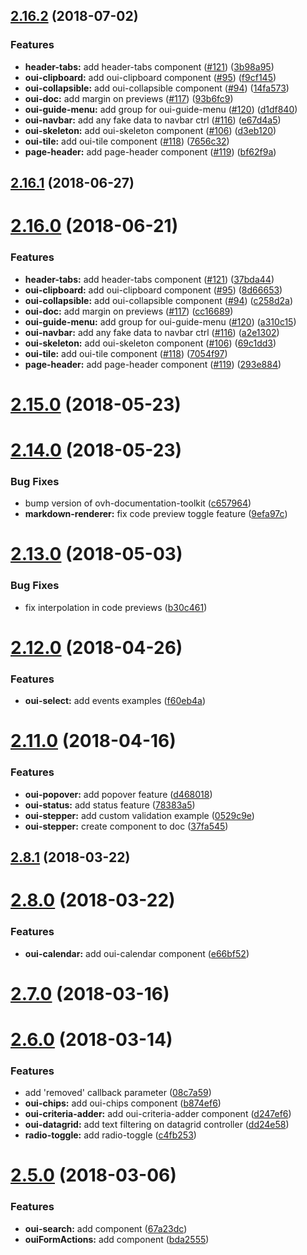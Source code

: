 <a name="2.16.2"></a>
## [2.16.2](https://github.com/ovh-ux/ovh-ui-kit-documentation/compare/v2.16.1...v2.16.2) (2018-07-02)


### Features

* **header-tabs:** add header-tabs component ([#121](https://github.com/ovh-ux/ovh-ui-kit-documentation/issues/121)) ([3b98a95](https://github.com/ovh-ux/ovh-ui-kit-documentation/commit/3b98a95))
* **oui-clipboard:** add oui-clipboard component ([#95](https://github.com/ovh-ux/ovh-ui-kit-documentation/issues/95)) ([f9cf145](https://github.com/ovh-ux/ovh-ui-kit-documentation/commit/f9cf145))
* **oui-collapsible:** add oui-collapsible component ([#94](https://github.com/ovh-ux/ovh-ui-kit-documentation/issues/94)) ([14fa573](https://github.com/ovh-ux/ovh-ui-kit-documentation/commit/14fa573))
* **oui-doc:** add margin on previews ([#117](https://github.com/ovh-ux/ovh-ui-kit-documentation/issues/117)) ([93b6fc9](https://github.com/ovh-ux/ovh-ui-kit-documentation/commit/93b6fc9))
* **oui-guide-menu:** add group for oui-guide-menu ([#120](https://github.com/ovh-ux/ovh-ui-kit-documentation/issues/120)) ([d1df840](https://github.com/ovh-ux/ovh-ui-kit-documentation/commit/d1df840))
* **oui-navbar:** add any fake data to navbar ctrl ([#116](https://github.com/ovh-ux/ovh-ui-kit-documentation/issues/116)) ([e67d4a5](https://github.com/ovh-ux/ovh-ui-kit-documentation/commit/e67d4a5))
* **oui-skeleton:** add oui-skeleton component ([#106](https://github.com/ovh-ux/ovh-ui-kit-documentation/issues/106)) ([d3eb120](https://github.com/ovh-ux/ovh-ui-kit-documentation/commit/d3eb120))
* **oui-tile:** add oui-tile component ([#118](https://github.com/ovh-ux/ovh-ui-kit-documentation/issues/118)) ([7656c32](https://github.com/ovh-ux/ovh-ui-kit-documentation/commit/7656c32))
* **page-header:** add page-header component ([#119](https://github.com/ovh-ux/ovh-ui-kit-documentation/issues/119)) ([bf62f9a](https://github.com/ovh-ux/ovh-ui-kit-documentation/commit/bf62f9a))



<a name="2.16.1"></a>
## [2.16.1](https://github.com/ovh-ux/ovh-ui-kit-documentation/compare/v2.16.0...v2.16.1) (2018-06-27)



<a name="2.16.0"></a>
# [2.16.0](https://github.com/ovh-ux/ovh-ui-kit-documentation/compare/v2.15.0...v2.16.0) (2018-06-21)


### Features

* **header-tabs:** add header-tabs component ([#121](https://github.com/ovh-ux/ovh-ui-kit-documentation/issues/121)) ([37bda44](https://github.com/ovh-ux/ovh-ui-kit-documentation/commit/37bda44))
* **oui-clipboard:** add oui-clipboard component ([#95](https://github.com/ovh-ux/ovh-ui-kit-documentation/issues/95)) ([8d66653](https://github.com/ovh-ux/ovh-ui-kit-documentation/commit/8d66653))
* **oui-collapsible:** add oui-collapsible component ([#94](https://github.com/ovh-ux/ovh-ui-kit-documentation/issues/94)) ([c258d2a](https://github.com/ovh-ux/ovh-ui-kit-documentation/commit/c258d2a))
* **oui-doc:** add margin on previews ([#117](https://github.com/ovh-ux/ovh-ui-kit-documentation/issues/117)) ([cc16689](https://github.com/ovh-ux/ovh-ui-kit-documentation/commit/cc16689))
* **oui-guide-menu:** add group for oui-guide-menu ([#120](https://github.com/ovh-ux/ovh-ui-kit-documentation/issues/120)) ([a310c15](https://github.com/ovh-ux/ovh-ui-kit-documentation/commit/a310c15))
* **oui-navbar:** add any fake data to navbar ctrl ([#116](https://github.com/ovh-ux/ovh-ui-kit-documentation/issues/116)) ([a2e1302](https://github.com/ovh-ux/ovh-ui-kit-documentation/commit/a2e1302))
* **oui-skeleton:** add oui-skeleton component ([#106](https://github.com/ovh-ux/ovh-ui-kit-documentation/issues/106)) ([69c1dd3](https://github.com/ovh-ux/ovh-ui-kit-documentation/commit/69c1dd3))
* **oui-tile:** add oui-tile component ([#118](https://github.com/ovh-ux/ovh-ui-kit-documentation/issues/118)) ([7054f97](https://github.com/ovh-ux/ovh-ui-kit-documentation/commit/7054f97))
* **page-header:** add page-header component ([#119](https://github.com/ovh-ux/ovh-ui-kit-documentation/issues/119)) ([293e884](https://github.com/ovh-ux/ovh-ui-kit-documentation/commit/293e884))



<a name="2.15.0"></a>
# [2.15.0](https://github.com/ovh-ux/ovh-ui-kit-documentation/compare/v2.14.0...v2.15.0) (2018-05-23)



<a name="2.14.0"></a>
# [2.14.0](https://github.com/ovh-ux/ovh-ui-kit-documentation/compare/v2.13.0...v2.14.0) (2018-05-23)


### Bug Fixes

* bump version of ovh-documentation-toolkit ([c657964](https://github.com/ovh-ux/ovh-ui-kit-documentation/commit/c657964))
* **markdown-renderer:** fix code preview toggle feature ([9efa97c](https://github.com/ovh-ux/ovh-ui-kit-documentation/commit/9efa97c))



<a name="2.13.0"></a>
# [2.13.0](https://github.com/ovh-ux/ovh-ui-kit-documentation/compare/v2.12.0...v2.13.0) (2018-05-03)


### Bug Fixes

* fix interpolation in code previews ([b30c461](https://github.com/ovh-ux/ovh-ui-kit-documentation/commit/b30c461))



<a name="2.12.0"></a>
# [2.12.0](https://github.com/ovh-ux/ovh-ui-kit-documentation/compare/v2.11.0...v2.12.0) (2018-04-26)


### Features

* **oui-select:** add events examples ([f60eb4a](https://github.com/ovh-ux/ovh-ui-kit-documentation/commit/f60eb4a))



<a name="2.11.0"></a>
# [2.11.0](https://github.com/ovh-ux/ovh-ui-kit-documentation/compare/v2.10.0...v2.11.0) (2018-04-16)


### Features

* **oui-popover:** add popover feature ([d468018](https://github.com/ovh-ux/ovh-ui-kit-documentation/commit/d468018))
* **oui-status:** add status feature ([78383a5](https://github.com/ovh-ux/ovh-ui-kit-documentation/commit/78383a5))
* **oui-stepper:** add custom validation example ([0529c9e](https://github.com/ovh-ux/ovh-ui-kit-documentation/commit/0529c9e))
* **oui-stepper:** create component to doc ([37fa545](https://github.com/ovh-ux/ovh-ui-kit-documentation/commit/37fa545))



<a name="2.8.1"></a>
## [2.8.1](https://github.com/ovh-ux/ovh-ui-kit-documentation/compare/v2.8.0...v2.8.1) (2018-03-22)



<a name="2.8.0"></a>
# [2.8.0](https://github.com/ovh-ux/ovh-ui-kit-documentation/compare/v2.7.0...v2.8.0) (2018-03-22)


### Features

* **oui-calendar:** add oui-calendar component ([e66bf52](https://github.com/ovh-ux/ovh-ui-kit-documentation/commit/e66bf52))



<a name="2.7.0"></a>
# [2.7.0](https://github.com/ovh-ux/ovh-ui-kit-documentation/compare/v2.6.0...v2.7.0) (2018-03-16)



<a name="2.6.0"></a>
# [2.6.0](https://github.com/ovh-ux/ovh-ui-kit-documentation/compare/v2.5.0...v2.6.0) (2018-03-14)


### Features

* add 'removed' callback parameter ([08c7a59](https://github.com/ovh-ux/ovh-ui-kit-documentation/commit/08c7a59))
* **oui-chips:** add oui-chips component ([b874ef6](https://github.com/ovh-ux/ovh-ui-kit-documentation/commit/b874ef6))
* **oui-criteria-adder:** add oui-criteria-adder component ([d247ef6](https://github.com/ovh-ux/ovh-ui-kit-documentation/commit/d247ef6))
* **oui-datagrid:** add text filtering on datagrid controller ([dd24e58](https://github.com/ovh-ux/ovh-ui-kit-documentation/commit/dd24e58))
* **radio-toggle:** add radio-toggle ([c4fb253](https://github.com/ovh-ux/ovh-ui-kit-documentation/commit/c4fb253))



<a name="2.5.0"></a>
# [2.5.0](https://github.com/ovh-ux/ovh-ui-kit-documentation/compare/v2.4.0...v2.5.0) (2018-03-06)


### Features

* **oui-search:** add component ([67a23dc](https://github.com/ovh-ux/ovh-ui-kit-documentation/commit/67a23dc))
* **ouiFormActions:** add component ([bda2555](https://github.com/ovh-ux/ovh-ui-kit-documentation/commit/bda2555))



